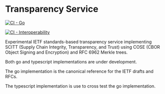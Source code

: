 # Transparency Service

[![CI - Go](https://github.com/tradeverifyd/transparency-service/actions/workflows/ci-golang.yml/badge.svg)](https://github.com/tradeverifyd/transparency-service/actions/workflows/ci-golang.yml)

[![CI - Interoperability](https://github.com/tradeverifyd/transparency-service/actions/workflows/ci-interop.yml/badge.svg)](https://github.com/tradeverifyd/transparency-service/actions/workflows/ci-interop.yml)

Experimental IETF standards-based transparency service implementing SCITT (Supply Chain Integrity, Transparency, and Trust) using COSE (CBOR Object Signing and Encryption) and RFC 6962 Merkle trees.

Both go and typescript implementations are under development.

The go implementation is the canonical reference for the IETF drafts and RFCs.

The typescript implementation is use to cross test the go implementation.

